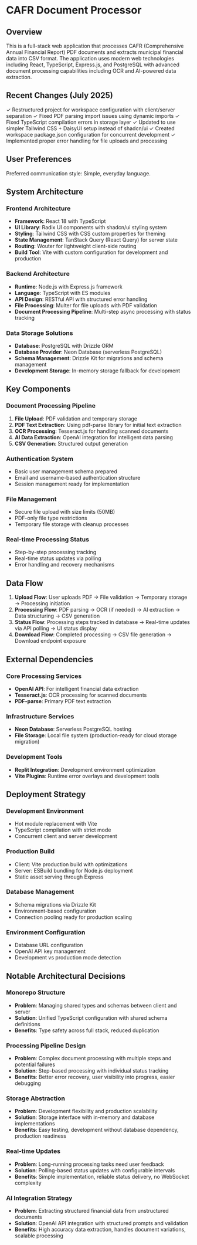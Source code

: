 # CAFR Document Processor

## Overview

This is a full-stack web application that processes CAFR (Comprehensive Annual Financial Report) PDF documents and extracts municipal financial data into CSV format. The application uses modern web technologies including React, TypeScript, Express.js, and PostgreSQL with advanced document processing capabilities including OCR and AI-powered data extraction.

## Recent Changes (July 2025)

✓ Restructured project for workspace configuration with client/server separation
✓ Fixed PDF parsing import issues using dynamic imports
✓ Fixed TypeScript compilation errors in storage layer
✓ Updated to use simpler Tailwind CSS + DaisyUI setup instead of shadcn/ui
✓ Created workspace package.json configuration for concurrent development
✓ Implemented proper error handling for file uploads and processing

## User Preferences

Preferred communication style: Simple, everyday language.

## System Architecture

### Frontend Architecture
- **Framework**: React 18 with TypeScript
- **UI Library**: Radix UI components with shadcn/ui styling system
- **Styling**: Tailwind CSS with CSS custom properties for theming
- **State Management**: TanStack Query (React Query) for server state
- **Routing**: Wouter for lightweight client-side routing
- **Build Tool**: Vite with custom configuration for development and production

### Backend Architecture
- **Runtime**: Node.js with Express.js framework
- **Language**: TypeScript with ES modules
- **API Design**: RESTful API with structured error handling
- **File Processing**: Multer for file uploads with PDF validation
- **Document Processing Pipeline**: Multi-step async processing with status tracking

### Data Storage Solutions
- **Database**: PostgreSQL with Drizzle ORM
- **Database Provider**: Neon Database (serverless PostgreSQL)
- **Schema Management**: Drizzle Kit for migrations and schema management
- **Development Storage**: In-memory storage fallback for development

## Key Components

### Document Processing Pipeline
1. **File Upload**: PDF validation and temporary storage
2. **PDF Text Extraction**: Using pdf-parse library for initial text extraction
3. **OCR Processing**: Tesseract.js for handling scanned documents
4. **AI Data Extraction**: OpenAI integration for intelligent data parsing
5. **CSV Generation**: Structured output generation

### Authentication System
- Basic user management schema prepared
- Email and username-based authentication structure
- Session management ready for implementation

### File Management
- Secure file upload with size limits (50MB)
- PDF-only file type restrictions
- Temporary file storage with cleanup processes

### Real-time Processing Status
- Step-by-step processing tracking
- Real-time status updates via polling
- Error handling and recovery mechanisms

## Data Flow

1. **Upload Flow**: User uploads PDF → File validation → Temporary storage → Processing initiation
2. **Processing Flow**: PDF parsing → OCR (if needed) → AI extraction → Data structuring → CSV generation
3. **Status Flow**: Processing steps tracked in database → Real-time updates via API polling → UI status display
4. **Download Flow**: Completed processing → CSV file generation → Download endpoint exposure

## External Dependencies

### Core Processing Services
- **OpenAI API**: For intelligent financial data extraction
- **Tesseract.js**: OCR processing for scanned documents
- **PDF-parse**: Primary PDF text extraction

### Infrastructure Services
- **Neon Database**: Serverless PostgreSQL hosting
- **File Storage**: Local file system (production-ready for cloud storage migration)

### Development Tools
- **Replit Integration**: Development environment optimization
- **Vite Plugins**: Runtime error overlays and development tools

## Deployment Strategy

### Development Environment
- Hot module replacement with Vite
- TypeScript compilation with strict mode
- Concurrent client and server development

### Production Build
- Client: Vite production build with optimizations
- Server: ESBuild bundling for Node.js deployment
- Static asset serving through Express

### Database Management
- Schema migrations via Drizzle Kit
- Environment-based configuration
- Connection pooling ready for production scaling

### Environment Configuration
- Database URL configuration
- OpenAI API key management
- Development vs production mode detection

## Notable Architectural Decisions

### Monorepo Structure
- **Problem**: Managing shared types and schemas between client and server
- **Solution**: Unified TypeScript configuration with shared schema definitions
- **Benefits**: Type safety across full stack, reduced duplication

### Processing Pipeline Design
- **Problem**: Complex document processing with multiple steps and potential failures
- **Solution**: Step-based processing with individual status tracking
- **Benefits**: Better error recovery, user visibility into progress, easier debugging

### Storage Abstraction
- **Problem**: Development flexibility and production scalability
- **Solution**: Storage interface with in-memory and database implementations
- **Benefits**: Easy testing, development without database dependency, production readiness

### Real-time Updates
- **Problem**: Long-running processing tasks need user feedback
- **Solution**: Polling-based status updates with configurable intervals
- **Benefits**: Simple implementation, reliable status delivery, no WebSocket complexity

### AI Integration Strategy
- **Problem**: Extracting structured financial data from unstructured documents
- **Solution**: OpenAI API integration with structured prompts and validation
- **Benefits**: High accuracy data extraction, handles document variations, scalable processing